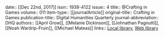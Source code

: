 date:: [[Dec 22nd, 2017]]
issn:: 1938-4122
issue:: 4
title:: @Crafting in Games
volume:: 011
item-type:: [[journalArticle]]
original-title:: Crafting in Games
publication-title:: Digital Humanities Quarterly
journal-abbreviation:: DHQ
authors:: [[April Grow]], [[Melanie Dickinson]], [[Johnathan Pagnutti]], [[Noah Wardrip-Fruin]], [[Michael Mateas]]
links:: [Local library](zotero://select/groups/2386895/items/U7X5MPJR), [Web library](https://www.zotero.org/groups/2386895/items/U7X5MPJR)
